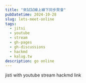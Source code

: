 ```yaml
---
title: "來試試線上線下同步聚會"
pubDatetime: 2024-10-28
slug: lets-meet-online
tags:
  - jitsi
  - youtube
  - stream
  - gh-pages
  - gh-discussions
  - hackmd
  - kalug.tw
description: go online
---
```


jisti with youtube stream
hackmd link
